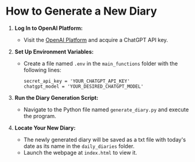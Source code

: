 # How to Generate a New Diary

1. **Log In to OpenAI Platform:**
   - Visit the [OpenAI Platform](https://platform.openai.com/) and acquire a ChatGPT API key.
     
2. **Set Up Environment Variables:**

   - Create a file named `.env` in the `main_functions` folder with the following lines:
  
     ```env
     secret_api_key = 'YOUR_CHATGPT_API_KEY'
     chatgpt_model = 'YOUR_DESIRED_CHATGPT_MODEL'
     ```
     
3. **Run the Diary Generation Script:**
   - Navigate to the Python file named `generate_diary.py` and execute the program. 
   
4. **Locate Your New Diary:**
   - The newly generated diary will be saved as a txt file with today's date as its name in the `daily_diaries` folder.
   - Launch the webpage at `index.html` to view it. 
